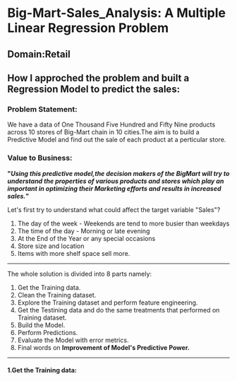 # Big-Mart-Sales_Analysis: A Multiple Linear Regression Problem
## Domain:Retail
## How I approched the problem and built a Regression Model to predict the sales:
### Problem Statement:
  We have a data of One Thousand Five Hundred and Fifty Nine products across 10 stores of Big-Mart chain in 10 cities.The aim is to build a Predictive Model and find out the sale of each product at a perticular store.
### Value to Business:
  __"_Using this predictive model,the decision makers of the BigMart will try to understand the properties of various products and stores which play an important in optimizing their Marketing efforts and results in increased sales._"__ 

Let's first try to understand what could affect the target variable "Sales"?
1. The day of the week - Weekends are tend to more busier than weekdays
2. The time of the day - Morning or late evening
3. At the End of the Year or any special occasions
4. Store size and location
5. Items with more shelf space sell more.
---
The whole solution is divided into 8 parts namely:
1. Get the Training data.
2. Clean the Training dataset.
3. Explore the Training dataset and perform feature engineering.
4. Get the Testining data and do the same treatments that performed on Training dataset.
5. Build the Model.
6. Perform Predictions.
7. Evaluate the Model with error metrics.
8. Final words on **Improvement of Model's Predictive Power.**
---
#### 1.Get the Training data:
